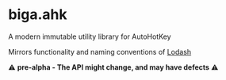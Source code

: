 biga.ahk
=================

A modern immutable utility library for AutoHotKey

Mirrors functionality and naming conventions of [Lodash](https://lodash.com/)

:warning: **pre-alpha - The API might change, and may have defects** :warning:
